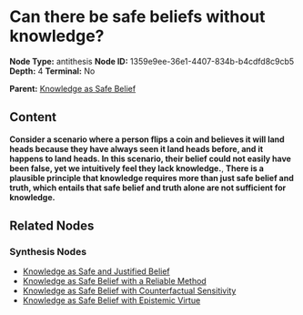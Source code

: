 # Can there be safe beliefs without knowledge?

**Node Type:** antithesis
**Node ID:** 1359e9ee-36e1-4407-834b-b4cdfd8c9cb5
**Depth:** 4
**Terminal:** No

**Parent:** [Knowledge as Safe Belief](knowledge-as-safe-belief-synthesis-ebeef2d9-44c3-4bf1-9c13-abc285df34bc.md)

## Content

**Consider a scenario where a person flips a coin and believes it will land heads because they have always seen it land heads before, and it happens to land heads. In this scenario, their belief could not easily have been false, yet we intuitively feel they lack knowledge.**, **There is a plausible principle that knowledge requires more than just safe belief and truth, which entails that safe belief and truth alone are not sufficient for knowledge.**

## Related Nodes

### Synthesis Nodes

- [Knowledge as Safe and Justified Belief](knowledge-as-safe-and-justified-belief-synthesis-991846af-c59d-4334-9c09-51c0d7669ff9.md)
- [Knowledge as Safe Belief with a Reliable Method](knowledge-as-safe-belief-with-a-reliable-method-synthesis-d4e6d480-e161-45d2-adbd-ff659762ac3d.md)
- [Knowledge as Safe Belief with Counterfactual Sensitivity](knowledge-as-safe-belief-with-counterfactual-sensitivity-synthesis-b902c2b9-7ff1-4ba2-90ab-7387a7d3006c.md)
- [Knowledge as Safe Belief with Epistemic Virtue](knowledge-as-safe-belief-with-epistemic-virtue-synthesis-b97053cf-18fe-48a6-adcf-85fc17d40e7f.md)
